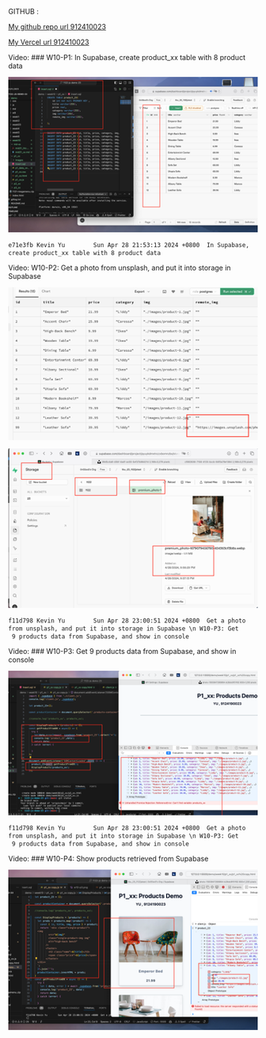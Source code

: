 GITHUB :

[My github repo url 912410023](https://github.com/0x55xx5/1122-js-demo-23)

[My Vercel url 912410023](https://1122-js-demo-23.vercel.app/demo/index.html)

Video: ### W10-P1: In Supabase, create product_xx table with 8 product data
 
![](w10-p1.png)
 
```
e71e3fb Kevin Yu        Sun Apr 28 21:53:13 2024 +0800  In Supabase, create product_xx table with 8 product data

```
 
Video: W10-P2: Get a photo from unsplash, and put it into storage in Supabase
 
![](w10-p2-1.png)
 
![](w10-p2-2.png)
 
```
f11d798 Kevin Yu        Sun Apr 28 23:00:51 2024 +0800  Get a photo from unsplash, and put it into storage in Supabase \n W10-P3: Get
 9 products data from Supabase, and show in console
```


Video: ### W10-P3: Get 9 products data from Supabase, and show in console
 
![](w10-p3.png)
 
```
f11d798 Kevin Yu        Sun Apr 28 23:00:51 2024 +0800  Get a photo from unsplash, and put it into storage in Supabase \n W10-P3: Get
 9 products data from Supabase, and show in console
```

Video: ### W10-P4: Show products retrieved from Supabase
 
![](w10-p4.png)
 
```

```